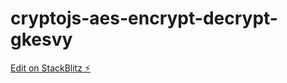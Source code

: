 # cryptojs-aes-encrypt-decrypt-gkesvy

[Edit on StackBlitz ⚡️](https://stackblitz.com/edit/cryptojs-aes-encrypt-decrypt-gkesvy)
